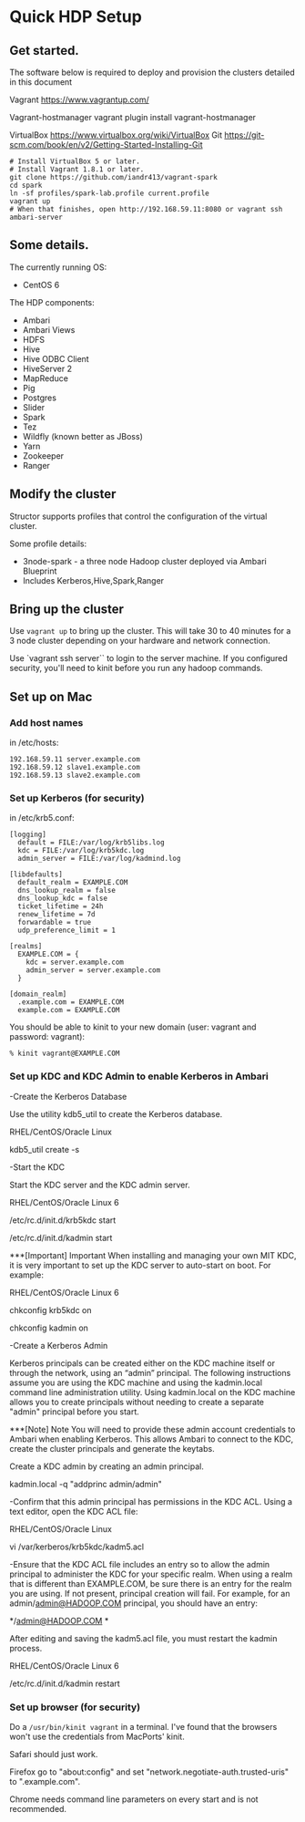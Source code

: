 Quick HDP Setup
=======

## Get started.

The software below is required to deploy and provision the clusters detailed in this document

Vagrant
https://www.vagrantup.com/

Vagrant-hostmanager
vagrant plugin install vagrant-hostmanager

VirtualBox
https://www.virtualbox.org/wiki/VirtualBox
Git
https://git-scm.com/book/en/v2/Getting-Started-Installing-Git


```
# Install VirtualBox 5 or later.
# Install Vagrant 1.8.1 or later.
git clone https://github.com/iandr413/vagrant-spark
cd spark
ln -sf profiles/spark-lab.profile current.profile
vagrant up
# When that finishes, open http://192.168.59.11:8080 or vagrant ssh ambari-server
```

## Some details.

The currently running OS:
* CentOS 6


The HDP components:
* Ambari
* Ambari Views
* HDFS
* Hive
* Hive ODBC Client
* HiveServer 2
* MapReduce
* Pig
* Postgres
* Slider
* Spark
* Tez
* Wildfly (known better as JBoss)
* Yarn
* Zookeeper
* Ranger

## Modify the cluster

Structor supports profiles that control the configuration of the
virtual cluster.  

Some profile details:
* 3node-spark - a three node Hadoop cluster deployed via Ambari Blueprint
* Includes Kerberos,Hive,Spark,Ranger


## Bring up the cluster

Use `vagrant up` to bring up the cluster. This will take 30 to 40 minutes for 
a 3 node cluster depending on your hardware and network connection.

Use `vagrant ssh server`` to login to the server machine. If you configured 
security, you'll need to kinit before you run any hadoop commands.

## Set up on Mac

### Add host names

in /etc/hosts:
```
192.168.59.11 server.example.com
192.168.59.12 slave1.example.com
192.168.59.13 slave2.example.com
```


### Set up Kerberos (for security)

in /etc/krb5.conf:
```
[logging]
  default = FILE:/var/log/krb5libs.log
  kdc = FILE:/var/log/krb5kdc.log
  admin_server = FILE:/var/log/kadmind.log

[libdefaults]
  default_realm = EXAMPLE.COM
  dns_lookup_realm = false
  dns_lookup_kdc = false
  ticket_lifetime = 24h
  renew_lifetime = 7d
  forwardable = true
  udp_preference_limit = 1

[realms]
  EXAMPLE.COM = {
    kdc = server.example.com
    admin_server = server.example.com
  }

[domain_realm]
  .example.com = EXAMPLE.COM
  example.com = EXAMPLE.COM
```

You should be able to kinit to your new domain (user: vagrant and 
password: vagrant):

```
% kinit vagrant@EXAMPLE.COM
```
### Set up KDC and KDC Admin to enable Kerberos in Ambari

-Create the Kerberos Database

Use the utility kdb5_util to create the Kerberos database.

RHEL/CentOS/Oracle Linux

kdb5_util create -s


-Start the KDC

Start the KDC server and the KDC admin server.

RHEL/CentOS/Oracle Linux 6

/etc/rc.d/init.d/krb5kdc start

/etc/rc.d/init.d/kadmin start


***[Important]	Important
When installing and managing your own MIT KDC, it is very important to set up the KDC server to auto-start on boot. For example:

RHEL/CentOS/Oracle Linux 6

chkconfig krb5kdc on

chkconfig kadmin on


-Create a Kerberos Admin

Kerberos principals can be created either on the KDC machine itself or through the network, using an “admin” principal. The following instructions assume you are using the KDC machine and using the kadmin.local command line administration utility. Using kadmin.local on the KDC machine allows you to create principals without needing to create a separate "admin" principal before you start.

***[Note]	Note
You will need to provide these admin account credentials to Ambari when enabling Kerberos. This allows Ambari to connect to the KDC, create the cluster principals and generate the keytabs.

Create a KDC admin by creating an admin principal.

kadmin.local -q "addprinc admin/admin"

-Confirm that this admin principal has permissions in the KDC ACL. Using a text editor, open the KDC ACL file:

RHEL/CentOS/Oracle Linux

vi /var/kerberos/krb5kdc/kadm5.acl


-Ensure that the KDC ACL file includes an entry so to allow the admin principal to administer the KDC for your specific realm. When using a realm that is different than EXAMPLE.COM, be sure there is an entry for the realm you are using. If not present, principal creation will fail. For example, for an admin/admin@HADOOP.COM principal, you should have an entry:

*/admin@HADOOP.COM *

After editing and saving the kadm5.acl file, you must restart the kadmin process.

RHEL/CentOS/Oracle Linux 6

/etc/rc.d/init.d/kadmin restart




### Set up browser (for security)

Do a `/usr/bin/kinit vagrant` in a terminal. I've found that the browsers
won't use the credentials from MacPorts' kinit. 

Safari should just work.

Firefox go to "about:config" and set "network.negotiate-auth.trusted-uris" to 
".example.com".

Chrome needs command line parameters on every start and is not recommended.

